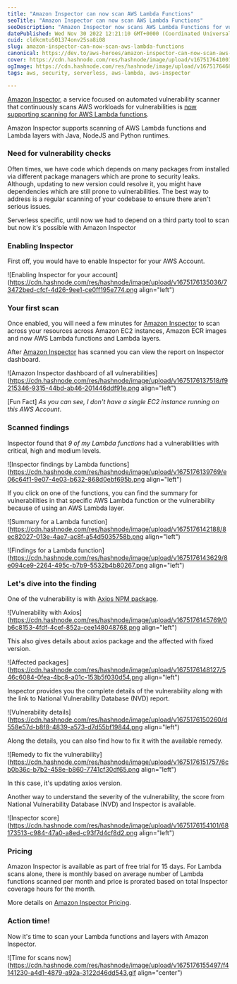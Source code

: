 ```yaml
---
title: "Amazon Inspector can now scan AWS Lambda Functions"
seoTitle: "Amazon Inspector can now scan AWS Lambda Functions"
seoDescription: "Amazon Inspector now scans AWS Lambda Functions for vulnerabilities. Get automated scanning for Java, NodeJS and Python runtimes"
datePublished: Wed Nov 30 2022 12:21:10 GMT+0000 (Coordinated Universal Time)
cuid: cldkcmtu501374onv25sa8i08
slug: amazon-inspector-can-now-scan-aws-lambda-functions
canonical: https://dev.to/aws-heroes/amazon-inspector-can-now-scan-aws-lambda-functions-acg
cover: https://cdn.hashnode.com/res/hashnode/image/upload/v1675176410019/d0a16da0-7518-4550-ad62-de760e84b444.png
ogImage: https://cdn.hashnode.com/res/hashnode/image/upload/v1675176468495/6a369abd-7cb2-48c8-82df-a6f89d69b471.png
tags: aws, security, serverless, aws-lambda, aws-inspector

---
```


[Amazon Inspector](https://aws.amazon.com/inspector/), a service focused on automated vulnerability scanner that continuously scans AWS workloads for vulnerabilities is [now supporting scanning for AWS Lambda functions](https://aws.amazon.com/about-aws/whats-new/2022/11/aws-amazon-inspector-support-aws-lambda-functions/).

Amazon Inspector supports scanning of AWS Lambda functions and Lambda layers with Java, NodeJS and Python runtimes.

### Need for vulnerability checks

Often times, we have code which depends on many packages from installed via different package managers which are prone to security leaks. Although, updating to new version could resolve it, you might have dependencies which are still prone to vulnerabilities. The best way to address is a regular scanning of your codebase to ensure there aren't serious issues.

Serverless specific, until now we had to depend on a third party tool to scan but now it's possible with Amazon Inspector

### Enabling Inspector

First off, you would have to enable Inspector for your AWS Account.

![Enabling Inspector for your account](https://cdn.hashnode.com/res/hashnode/image/upload/v1675176135036/73472bed-cfcf-4d26-9ee1-ce0ff195e774.png align="left")

### Your first scan

Once enabled, you will need a few minutes for [Amazon Inspector](https://aws.amazon.com/inspector/) to scan across your resources across Amazon EC2 instances, Amazon ECR images and now AWS Lambda functions and Lambda layers.

After [Amazon Inspector](https://aws.amazon.com/inspector/) has scanned you can view the report on Inspector dashboard.

![Amazon Inspector dashboard of all vulnerabilities](https://cdn.hashnode.com/res/hashnode/image/upload/v1675176137518/f9215346-9315-44bd-ab46-201446ddf91e.png align="left")

\[Fun Fact\] *As you can see, I don't have a single EC2 instance running on this AWS Account*.

### Scanned findings

Inspector found that *9 of my Lambda functions* had a vulnerabilities with critical, high and medium levels.

![Inspector findings by Lambda functions](https://cdn.hashnode.com/res/hashnode/image/upload/v1675176139769/e06c64f1-9e07-4e03-b632-868d0ebf695b.png align="left")

If you click on one of the functions, you can find the summary for vulnerabilities in that specific AWS Lambda function or the vulnerability because of using an AWS Lambda layer.

![Summary for a Lambda function](https://cdn.hashnode.com/res/hashnode/image/upload/v1675176142188/8ec82027-013e-4ae7-ac8f-a54d5035758b.png align="left")

![Findings for a Lambda function](https://cdn.hashnode.com/res/hashnode/image/upload/v1675176143629/8e094ce9-2264-495c-b7b9-5532b4b80267.png align="left")

### Let's dive into the finding

One of the vulnerability is with [Axios NPM package](https://www.npmjs.com/package/axios).

![Vulnerability with Axios](https://cdn.hashnode.com/res/hashnode/image/upload/v1675176145769/0b6c8153-4fdf-4cef-852a-cee148048768.png align="left")

This also gives details about axios package and the affected with fixed version.

![Affected packages](https://cdn.hashnode.com/res/hashnode/image/upload/v1675176148127/546c6084-0fea-4bc8-a01c-153b5f030d54.png align="left")

Inspector provides you the complete details of the vulnerability along with the link to National Vulnerability Database (NVD) report.

![Vulnerability details](https://cdn.hashnode.com/res/hashnode/image/upload/v1675176150260/d558e57d-b8f8-4839-a573-d7d55bf19844.png align="left")

Along the details, you can also find how to fix it with the available remedy.

![Remedy to fix the vulnerability](https://cdn.hashnode.com/res/hashnode/image/upload/v1675176151757/6cb0b36c-b7b2-458e-b860-7741cf30df65.png align="left")

In this case, it's updating axios version.

Another way to understand the severity of the vulnerability, the score from National Vulnerability Database (NVD) and Inspector is available.

![Inspector score](https://cdn.hashnode.com/res/hashnode/image/upload/v1675176154101/68173513-c984-47a0-a8ed-c93f7d4cf8d2.png align="left")

### Pricing

Amazon Inspector is available as part of free trial for 15 days. For Lambda scans alone, there is monthly based on average number of Lambda functions scanned per month and price is prorated based on total Inspector coverage hours for the month.

More details on [Amazon Inspector Pricing](https://aws.amazon.com/inspector/pricing).

### Action time!

Now it's time to scan your Lambda functions and layers with Amazon Inspector.

![Time for scans now](https://cdn.hashnode.com/res/hashnode/image/upload/v1675176155497/f4141230-a4d1-4879-a92a-3122d46dd543.gif align="center")
